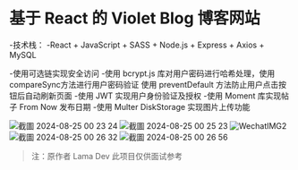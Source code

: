 # 基于 React 的 Violet Blog 博客网站

-技术栈：
-React + JavaScript + SASS + Node.js + Express + Axios + MySQL

-使用可选链实现安全访问
-使用 bcrypt.js 库对用户密码进行哈希处理，使用compareSync方法进行用户密码验证 使用 preventDefault 方法防止用户点击按钮后自动刷新页面
-使用 JWT 实现用户身份验证及授权
-使用 Moment 库实现帖子 From Now 发布日期
-使用 Multer DiskStorage 实现图片上传功能

![截圖 2024-08-25 00 23 24](https://github.com/user-attachments/assets/14157fb5-ba9d-4694-af64-fe69c503b02f)
![截圖 2024-08-25 00 25 23](https://github.com/user-attachments/assets/7e8fb852-4395-4aee-95d5-95c93056b38e)
![WechatIMG2](https://github.com/user-attachments/assets/577f4515-ed70-4831-9634-531d5ca583cf)
![截圖 2024-08-25 00 26 32](https://github.com/user-attachments/assets/ea7457e7-3a84-4dcb-942e-3aca4005756d)
![截圖 2024-08-25 00 26 56](https://github.com/user-attachments/assets/a6f24e41-9da3-427e-a434-83fcd6a9f571)

> 注：原作者 Lama Dev
> 此项目仅供面试参考
